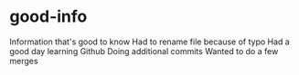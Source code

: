 # good-info
Information that's good to know
Had to rename file because of typo
Had a good day learning Github 
Doing additional commits
Wanted to do a few merges 
